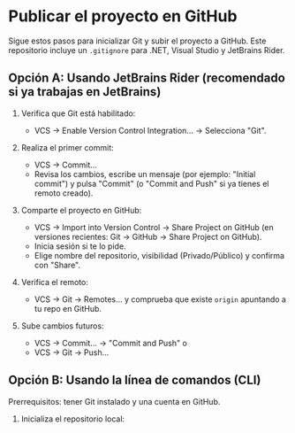 # Publicar el proyecto en GitHub

Sigue estos pasos para inicializar Git y subir el proyecto a GitHub. Este repositorio incluye un `.gitignore` para .NET, Visual Studio y JetBrains Rider.

## Opción A: Usando JetBrains Rider (recomendado si ya trabajas en JetBrains)

1) Verifica que Git está habilitado:
   - VCS -> Enable Version Control Integration... -> Selecciona "Git".

2) Realiza el primer commit:
   - VCS -> Commit...
   - Revisa los cambios, escribe un mensaje (por ejemplo: "Initial commit") y pulsa "Commit" (o "Commit and Push" si ya tienes el remoto creado).

3) Comparte el proyecto en GitHub:
   - VCS -> Import into Version Control -> Share Project on GitHub
     (en versiones recientes: Git -> GitHub -> Share Project on GitHub).
   - Inicia sesión si te lo pide.
   - Elige nombre del repositorio, visibilidad (Privado/Público) y confirma con "Share".

4) Verifica el remoto:
   - VCS -> Git -> Remotes... y comprueba que existe `origin` apuntando a tu repo en GitHub.

5) Sube cambios futuros:
   - VCS -> Commit... -> "Commit and Push" o
   - VCS -> Git -> Push...

## Opción B: Usando la línea de comandos (CLI)

Prerrequisitos: tener Git instalado y una cuenta en GitHub.

1) Inicializa el repositorio local:
